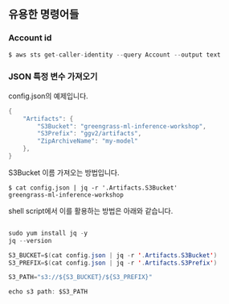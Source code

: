 ## 유용한 명령어들 

### Account id


```c
$ aws sts get-caller-identity --query Account --output text
```

### JSON 특정 변수 가져오기 

config.json의 예제입니다. 

```java
{
    "Artifacts": {
        "S3Bucket": "greengrass-ml-inference-workshop",
        "S3Prefix": "ggv2/artifacts",
        "ZipArchiveName": "my-model"
    },
}
```

S3Bucket 이름 가져오는 방법입니다. 

```
$ cat config.json | jq -r '.Artifacts.S3Bucket'
greengrass-ml-inference-workshop
```

shell script에서 이를 활용하는 방법은 아래와 같습니다. 

```java

sudo yum install jq -y
jq --version

S3_BUCKET=$(cat config.json | jq -r '.Artifacts.S3Bucket')
S3_PREFIX=$(cat config.json | jq -r '.Artifacts.S3Prefix')

S3_PATH="s3://${S3_BUCKET}/${S3_PREFIX}"

echo s3 path: $S3_PATH
```

